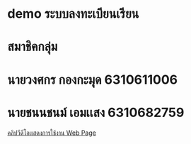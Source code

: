 # demo ระบบลงทะเบียนเรียน
# สมาชิคกลุ่ม
# นายวงศกร กองกะมุด 6310611006
# นายชนนชนม์ เอมเเสง 6310682759

<a href="https://youtu.be/BLEh_4_mUIg">คลิปวีดีโอเเสดงการใช้งาน Web Page</a>